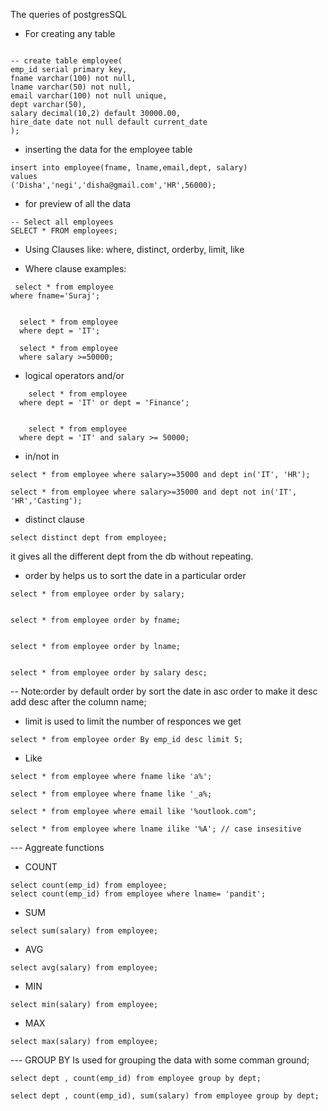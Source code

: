 The queries of postgresSQL

- For creating any table 

```

-- create table employee(
emp_id serial primary key,
fname varchar(100) not null,
lname varchar(50) not null,
email varchar(100) not null unique,
dept varchar(50),
salary decimal(10,2) default 30000.00,
hire_date date not null default current_date
);
```


- inserting the data for the employee table
```
insert into employee(fname, lname,email,dept, salary)
values
('Disha','negi','disha@gmail.com','HR',56000);
```


- for preview of all the data 
```
-- Select all employees
SELECT * FROM employees;
```



- Using Clauses
like: where, distinct, orderby, limit, like 


- Where clause examples:
```
 select * from employee
where fname='Suraj';


  select * from employee 
  where dept = 'IT';

  select * from employee
  where salary >=50000;
```


- logical operators  and/or
```
    select * from employee
  where dept = 'IT' or dept = 'Finance';


    select * from employee
  where dept = 'IT' and salary >= 50000;
```

- in/not in

```
select * from employee where salary>=35000 and dept in('IT', 'HR');

select * from employee where salary>=35000 and dept not in('IT', 'HR','Casting');
```


- distinct clause

```
select distinct dept from employee;
```
it gives all the different dept from the db without repeating.


- order by helps us to sort the date in a particular order
```
select * from employee order by salary;


select * from employee order by fname;


select * from employee order by lname;


select * from employee order by salary desc;

```
-- Note:order by default order by sort the date in asc order to make it desc add desc after the column name;


- limit is used to limit the number of responces we get
```
select * from employee order By emp_id desc limit 5;
```


- Like

```
select * from employee where fname like 'a%';

select * from employee where fname like '_a%;

select * from employee where email like '%outlook.com";

select * from employee where lname ilike '%A'; // case insesitive

```



--- Aggreate functions

- COUNT

```
select count(emp_id) from employee;
select count(emp_id) from employee where lname= 'pandit';
```

- SUM
```
select sum(salary) from employee;
```

- AVG 

```
select avg(salary) from employee;
```


- MIN
```
select min(salary) from employee;
```

- MAX
```
select max(salary) from employee;
```



--- GROUP BY
Is used for grouping the data with some comman ground;

```
select dept , count(emp_id) from employee group by dept;

select dept , count(emp_id), sum(salary) from employee group by dept;


```



